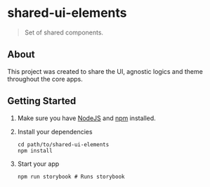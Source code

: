 # shared-ui-elements

> Set of shared components.

## About

This project was created to share the UI, agnostic logics and theme throughout the core apps.

## Getting Started

1. Make sure you have [NodeJS](https://nodejs.org/) and [npm](https://www.npmjs.com/) installed.
2. Install your dependencies

   ```
   cd path/to/shared-ui-elements
   npm install
   ```

3. Start your app

   ```
   npm run storybook # Runs storybook
   ```
   
